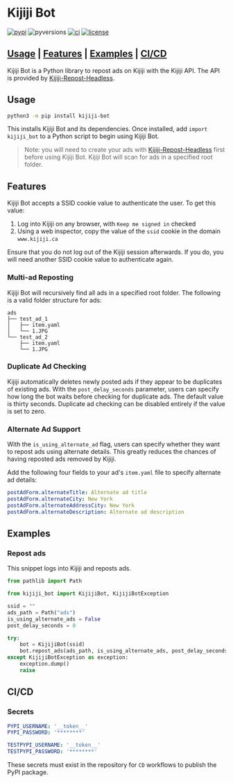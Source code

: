 # Kijiji Bot

[![pypi](https://img.shields.io/pypi/v/kijiji-bot)](https://pypi.org/project/kijiji-bot)
![pyversions](https://img.shields.io/pypi/pyversions/kijiji-bot)
[![ci](https://github.com/george-lim/kijiji-bot/workflows/CI/badge.svg)](https://github.com/george-lim/kijiji-bot/actions)
[![license](https://img.shields.io/github/license/george-lim/kijiji-bot)](https://github.com/george-lim/kijiji-bot/blob/main/LICENSE)

## [Usage](#usage) | [Features](#features) | [Examples](#examples) | [CI/CD](#cicd)

Kijiji Bot is a Python library to repost ads on Kijiji with the Kijiji API.
The API is provided by [Kijiji-Repost-Headless](https://github.com/ArthurG/Kijiji-Repost-Headless).

## Usage

```bash
python3 -m pip install kijiji-bot
```

This installs Kijiji Bot and its dependencies. Once installed, add `import kijiji_bot` to a Python script to begin using Kijiji Bot.

> Note: you will need to create your ads with [Kijiji-Repost-Headless](https://github.com/ArthurG/Kijiji-Repost-Headless) first before using Kijiji Bot. Kijiji Bot will scan for ads in a specified root folder.

## Features

Kijiji Bot accepts a SSID cookie value to authenticate the user. To get this value:

1. Log into Kijiji on any browser, with `Keep me signed in` checked
2. Using a web inspector, copy the value of the `ssid` cookie in the domain `www.kijiji.ca`

Ensure that you do not log out of the Kijiji session afterwards. If you do, you will need another SSID cookie value to authenticate again.

### Multi-ad Reposting

Kijiji Bot will recursively find all ads in a specified root folder. The following is a valid folder structure for ads:

```text
ads
├── test_ad_1
│   ├── item.yaml
│   └── 1.JPG
└── test_ad_2
    ├── item.yaml
    └── 1.JPG
```

### Duplicate Ad Checking

Kijiji automatically deletes newly posted ads if they appear to be duplicates of existing ads. With the `post_delay_seconds` parameter, users can specify how long the bot waits before checking for duplicate ads. The default value is thirty seconds. Duplicate ad checking can be disabled entirely if the value is set to zero.

### Alternate Ad Support

With the `is_using_alternate_ad` flag, users can specify whether they want to repost ads using alternate details. This greatly reduces the chances of having reposted ads removed by Kijiji.

Add the following four fields to your ad's `item.yaml` file to specify alternate ad details:

```yaml
postAdForm.alternateTitle: Alternate ad title
postAdForm.alternateCity: New York
postAdForm.alternateAddressCity: New York
postAdForm.alternateDescription: Alternate ad description
```

## Examples

### Repost ads

This snippet logs into Kijiji and reposts ads.

```python
from pathlib import Path

from kijiji_bot import KijijiBot, KijijiBotException

ssid = ""
ads_path = Path("ads")
is_using_alternate_ads = False
post_delay_seconds = 0

try:
    bot = KijijiBot(ssid)
    bot.repost_ads(ads_path, is_using_alternate_ads, post_delay_seconds)
except KijijiBotException as exception:
    exception.dump()
    raise
```

## CI/CD

### Secrets

```yaml
PYPI_USERNAME: '__token__'
PYPI_PASSWORD: '********'

TESTPYPI_USERNAME: '__token__'
TESTPYPI_PASSWORD: '********'
```

These secrets must exist in the repository for `CD` workflows to publish the PyPI package.
